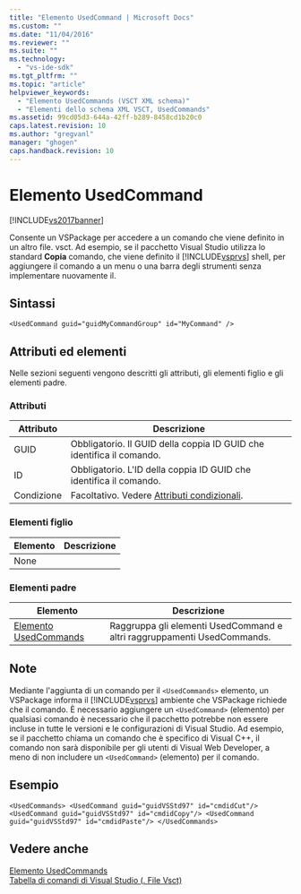 ```yaml
---
title: "Elemento UsedCommand | Microsoft Docs"
ms.custom: ""
ms.date: "11/04/2016"
ms.reviewer: ""
ms.suite: ""
ms.technology: 
  - "vs-ide-sdk"
ms.tgt_pltfrm: ""
ms.topic: "article"
helpviewer_keywords: 
  - "Elemento UsedCommands (VSCT XML schema)"
  - "Elementi dello schema XML VSCT, UsedCommands"
ms.assetid: 99cd05d3-644a-42ff-b289-8458cd1b20c0
caps.latest.revision: 10
ms.author: "gregvanl"
manager: "ghogen"
caps.handback.revision: 10
---
```

# Elemento UsedCommand
[!INCLUDE[vs2017banner](../code-quality/includes/vs2017banner.md)]

Consente un VSPackage per accedere a un comando che viene definito in un altro file. vsct. Ad esempio, se il pacchetto Visual Studio utilizza lo standard **Copia** comando, che viene definito il [!INCLUDE[vsprvs](../code-quality/includes/vsprvs_md.md)] shell, per aggiungere il comando a un menu o una barra degli strumenti senza implementare nuovamente il.  
  
## Sintassi  
  
```  
<UsedCommand guid="guidMyCommandGroup" id="MyCommand" />  
```  
  
## Attributi ed elementi  
 Nelle sezioni seguenti vengono descritti gli attributi, gli elementi figlio e gli elementi padre.  
  
### Attributi  
  
|Attributo|Descrizione|  
|---------------|-----------------|  
|GUID|Obbligatorio. Il GUID della coppia ID GUID che identifica il comando.|  
|ID|Obbligatorio. L'ID della coppia ID GUID che identifica il comando.|  
|Condizione|Facoltativo. Vedere [Attributi condizionali](../extensibility/vsct-xml-schema-conditional-attributes.md).|  
  
### Elementi figlio  
  
|Elemento|Descrizione|  
|--------------|-----------------|  
|None||  
  
### Elementi padre  
  
|Elemento|Descrizione|  
|--------------|-----------------|  
|[Elemento UsedCommands](../extensibility/usedcommands-element.md)|Raggruppa gli elementi UsedCommand e altri raggruppamenti UsedCommands.|  
  
## Note  
 Mediante l'aggiunta di un comando per il `<UsedCommands>` elemento, un VSPackage informa il [!INCLUDE[vsprvs](../code-quality/includes/vsprvs_md.md)] ambiente che VSPackage richiede che il comando. È necessario aggiungere un `<UsedCommand>` \(elemento\) per qualsiasi comando è necessario che il pacchetto potrebbe non essere incluse in tutte le versioni e le configurazioni di Visual Studio. Ad esempio, se il pacchetto chiama un comando che è specifico di Visual C\+\+, il comando non sarà disponibile per gli utenti di Visual Web Developer, a meno di non includere un `<UsedCommand>` \(elemento\) per il comando.  
  
## Esempio  
  
```  
<UsedCommands> <UsedCommand guid="guidVSStd97" id="cmdidCut"/> <UsedCommand guid="guidVSStd97" id="cmdidCopy"/> <UsedCommand guid="guidVSStd97" id="cmdidPaste"/> </UsedCommands>  
```  
  
## Vedere anche  
 [Elemento UsedCommands](../extensibility/usedcommands-element.md)   
 [Tabella di comandi di Visual Studio \(. File Vsct\)](../extensibility/internals/visual-studio-command-table-dot-vsct-files.md)
